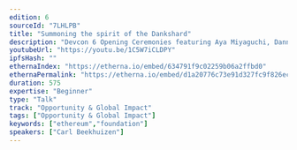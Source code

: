 ```yaml
---
edition: 6
sourceId: "7LHLPB"
title: "Summoning the spirit of the Dankshard"
description: "Devcon 6 Opening Ceremonies featuring Aya Miyaguchi, Danny Ryan, Tim Beiko, Carl Beekhuizen, Jonathan Mann, & Skylar Weaver."
youtubeUrl: "https://youtu.be/1C5W7iCLDPY"
ipfsHash: ""
ethernaIndex: "https://etherna.io/embed/634791f9c02259b06a2ffbd0"
ethernaPermalink: "https://etherna.io/embed/d1a20776c73e91d327fc9f826ec740f3ef8b58273a3c31a10ab69444b9cafc84"
duration: 575
expertise: "Beginner"
type: "Talk"
track: "Opportunity & Global Impact"
tags: ["Opportunity & Global Impact"]
keywords: ["ethereum","foundation"]
speakers: ["Carl Beekhuizen"]
---
```

